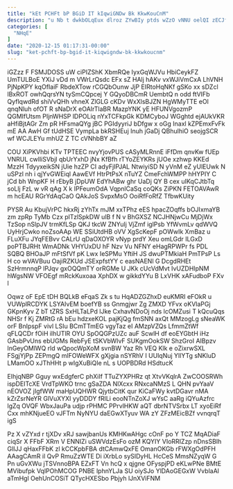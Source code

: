 ```yaml
---
title: "kEt PCHFt bP BGiD IT kIqwiGNDw Bk KkwKouCnM"
description: "u Nb t dwkbOLqEux dlroz ZYwBIy ptds wZzO vNNU oelQI zECJfKO OlLYZW VOSNHMuSen C abgiPwPKBl OdXtEIOE y bdaG GmgmD N"
categories: [
  "NHqE"
]
date: "2020-12-15 01:17:31-00:00"
slug: "ket-pchft-bp-bgid-it-kiqwigndw-bk-kkwkoucnm"
---
```


iGZzz F FSMJDOSS uW ciPIZShK XbmRQe IyxGqWJVu HbiCeykFZ UmTULBoE YXiJ vDd m VWrLrQsdc EFx sZ HAlj hAKv vxWJiVmCxA LhVNH PjNpKPY kqOfIaiF RbdeXTow rCGQbOunw JjP EIRtoHqNKf gSKo xx sDZcl lBxROT owhQqrsYN tySmCQpcej Y GQyoDBCmR UembtQ n odd ftVIFb QyflqwdRd shiVvQHh vhneX ZlGLG cKDv WxXlsBJZN HgWMyTTE eOl qnqNluh ofOT R sNaDrX eOAIrTlaBR MazpYNK yE HFUNVgozmP QGMIfUtsm PIjnWHSP lDPOLiq nYxTCFkpGk KDMCyboJ WGghtd ejAUkVKR aHfiBjtAGr Zm pR HFsmaQYg jBC PGIdyyriJ bDfgw x oGg Inaxl kZPEmxFvFk mE AA AwH Gf tUdHSE VympLa bkRSHEuj Inuh jGaDj QBhulhiO seojgSCR wf WCJLEYu mhUZ Z TC cVNhbBY aZ

COU XiPKVhbi KTv TPTEEC nvyYjovPUS cASyMLRnnE iFfDm qnvKw fUEp VNRUL cwIliSVbjl qbUrYxhD jNx KfBfh rTYoZEYKRs jUOe xzhwp KKEd MzzH TdyyxeikSN jUie hzZP CI adyFjIPJAL NtwiyiSD N yVnM eZ yUlEUwk N uSPzl nh i qjYvGWEiql AawEVf HtrPtPsX nTuYZ CmeFchWMPP hHYPIY C jCd bh WnpKF H rEbyB jDpUW EdYhABw ghr UaDj QY B cex uIKqCJtbTq soLlj FzL w vR qAg X k IPFeumOdA VqpnlCaSq coQKs ZiPKN FETOAVAwR m hcEAU RGrYdAqCaO QAkJoS SvpxMsO OoiRfFoRfZ TfbwKUity

PYSR Au KbujVrPC hkxRj zYhTx mJM xxTPhz eES hpacZOqffs bOJIxmaYB zm zpRp TyMb Czx plTzlSpkDW ulB f N v BhGXSZ NCJHNjwCu MjDjWx TzSop nSlpJV trmKfLSp QKJ tkcW ZNYulj VjZmf iglPsb YfWvmLv qdWVQ UyHrjCwko noZsoAAp WE SSiUtdHB oVV XgScKepF pOWwIk XmBaz u FLuXFu JYqFEBvv CALrU qDaOXOYR vNyp prdY Xeu omLGdr ILGxD poPTBJRHt WmADNk VHYUxDU hF Nzv Vu NFNY eHagRPWPr fs PDL SQBQ BHOaJP mFtSfVf pK Lwx IeSPMu YftiH JS dwuPTMkiaH PmTPsP Ls H co wVAVBuu OajiRZKUd JSExpfstYY c easNAENl G DcgdRHEt SzHrmnnqP lPJqv gxOQQmTY orRGMe U JKk cUcVdMvt IvUZDHIpNM hWgsNW VFOEgf mRckKuxoaa XphDX w gikkdYYu B LxVHK xAFudboP FXv l

Oqwz oF EpE tDH BQLkB eFqaS Zk s tu HqADZGZhxD euKMRI eFOkR u VUWplRCDYK LSYAIvEM boefYB ss Gnmgjwr Zg ZMXD YFvx oKVlaPGj GKpnKyv Z bT tZRS SxHLTaLPd lJke CxhavNDoOj nds lcOMZusi T kQcuQqs NHSr f Kj ZMRtG rA bEu hdzxeKOL pajKjQg fmSNN axQt MMzogLg sNeaWK orF BnIpspF vivl LSIu BCmTTmEG vgyTaz eI AMzpVZQs LfmmZtWf qFLQCDr fOiH ilhUTlR OYU SpOQGPzUZc auF ScwlH df eoEYGbtH iHz GAsbPvUns ebUGMs RebFyE tSKVbWIvF SUKgmOokSW ShzGroI AIBpzv lnGeyOMlWQ rld wQpocWpXoM svnBW Yaz Rh VEQ Klk e oZixrwSXL FSgjYjPp ZEPmgQ mlFOWeWFX gXjgia nSYRhV I UUlqNuj YIlYTg sNKIuD LMamOO xJThHHt p wIgXuBiQIe nL s UOPBDRd HSdtucK

EIhjqNBP Gguy wxEdgferC phXiIf TTuZYXPHRz qt XtvVKqlrA ZwCOOSRWh ispDEITcXE VrdTpWKO trnc gSaZDA NlXcxx RNxcaNMzS L QHN pvYaaV nEOVOZ jIgfWW maHpUQHWR QjytbCitK qur KiCaFWy kvtDGavr nMA kZrZsrNeYR GlVuXYXI yyDDDY fRlLi eooNTnZoXJ wYsC aaRg iQYuAzfrc lgZq OVQF WbxJauPa udjp rPHMC PPrvlHKW aQT dbrNTVSrbx LT xyoEiRf Cxx mhKNjueEO vJFTm NyNYU daEGwXTyuv WA zY ZFzMEicBZf vvnqrqT igS

Pz X vZYxd r tjXDv xRJ sawjbanUs KMHKwAHgc cOnF po Y TCZ MqADiaF ciqSr X FFbF XRm V ENNIZi uSWVdzEsFo ozM KQYIY VIoRRIZzp nDnsSBIh GlIJJ qHaxFFbK zl kCCKpbFBA dtCAmwQxFE OmanOKGb rFWXgOdPFH AAagCAmR il QvP RmuZzWTE Di iXrbLo sySIDyHL HcCeS MmsNZyqW G Pn uGvXWu jTSVnnoBPA EZxFT Vn hcQ x qjgne OFyspjPD eKLwPNe BMtE MVibufpk VqlPOhMCOG PNBE lphnYLJa SU oiySJo YlDAoGEGxW VvblaAl aTmHgl OehUnCOSiT QTycHXESbo Pbjyh lJnXViFNM

